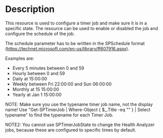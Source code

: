 # Description

This resource is used to configure a timer job and make sure it is in a
specific state. The resource can be used to enable or disabled the job and
configure the schedule of the job.

The schedule parameter has to be written in the SPSchedule format
(https://technet.microsoft.com/en-us/library/ff607916.aspx).

Examples are:

- Every 5 minutes between 0 and 59
- Hourly between 0 and 59
- Daily at 15:00:00
- Weekly between Fri 22:00:00 and Sun 06:00:00
- Monthly at 15 15:00:00
- Yearly at Jan 1 15:00:00

NOTE: Make sure you use the typename timer job name, not the display name! Use
"Get-SPTimerJob | Where-Object \{ $_.Title -eq "<Display Name>" \} | Select typename"
to find the typename for each Timer Job.

NOTE2: You cannot use SPTimerJobState to change the Health Analyzer jobs, because
these are configured to specific times by default.